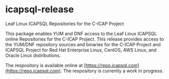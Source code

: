 # icapsql-release
Leaf Linux ICAPSQL Repositories for the C-ICAP Project

This package enables YUM and DNF access to the Leaf Linux ICAPSQL online Repositories for the C-ICAP Project. This release provides access to the 
YUM/DNF repository sources and binaries for the C-ICAP Project and ICAPSQL Project for Red Hat Enterprise Linux, CentOS, AWS Linux, and Oracle Linux 
distributions.

The respository is available online at [https://repo.icapsql.com](https://repo.icapsql.com).  The respository is currently a work in progress.

